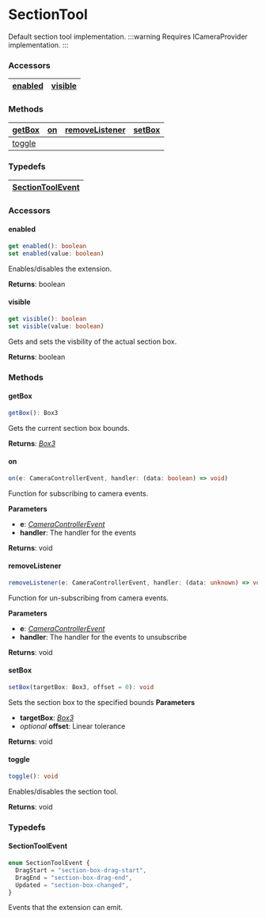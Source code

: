 # SectionTool

Default section tool implementation.
:::warning
Requires ICameraProvider implementation.
:::

### <h3>Accessors</h3>

| [enabled](/viewer/selection-extension-api.md#enabled) | [visible](/viewer/selection-extension-api.md#visible) |
| ----------------------------------------------------- | ----------------------------------------------------- |

### <h3>Methods</h3>

| [getBox](/viewer/selection-extension-api.md#getbox) | [on](/viewer/camera-controller-api.md#on) | [removeListener](/viewer/camera-controller-api.md#removelistener) | [setBox](/viewer/selection-extension-api.md#setbox) |
| :-------------------------------------------------- | :---------------------------------------- | :---------------------------------------------------------------- | :-------------------------------------------------- |
| [toggle](/viewer/selection-extension-api.md#toggle) |                                           |                                                                   |

### <h3>Typedefs</h3>

| [SectionToolEvent](/viewer/selection-extension-api.md#sectiontoolevent) |
| ----------------------------------------------------------------------- |

### <h3>Accessors</h3>

#### <b>enabled</b>

```ts
get enabled(): boolean
set enabled(value: boolean)
```

Enables/disables the extension.

**Returns**: boolean

#### <b>visible</b>

```ts
get visible(): boolean
set visible(value: boolean)
```

Gets and sets the visbility of the actual section box.

**Returns**: boolean

### <h3>Methods</h3>

#### <b>getBox</b>

```ts
getBox(): Box3
```

Gets the current section box bounds.

**Returns**: [_Box3_](https://threejs.org/docs/index.html?q=box3#api/en/math/Box3)

#### <b>on</b>

```ts
on(e: CameraControllerEvent, handler: (data: boolean) => void)
```

Function for subscribing to camera events.

**Parameters**

- **e**: [_CameraControllerEvent_]()
- **handler**: The handler for the events

**Returns**: void

#### <b>removeListener</b>

```ts
removeListener(e: CameraControllerEvent, handler: (data: unknown) => void)
```

Function for un-subscribing from camera events.

**Parameters**

- **e**: [_CameraControllerEvent_]()
- **handler**: The handler for the events to unsubscribe

**Returns**: void

#### <b>setBox</b>

```ts
setBox(targetBox: Box3, offset = 0): void
```

Sets the section box to the specified bounds
**Parameters**

- **targetBox**: [_Box3_](https://threejs.org/docs/index.html?q=box3#api/en/math/Box3)
- _optional_ **offset**: Linear tolerance

**Returns**: void

#### <b>toggle</b>

```ts
toggle(): void
```

Enables/disables the section tool.

**Returns**: void

### <h3>Typedefs</h3>

#### <b>SectionToolEvent</b>

```ts
enum SectionToolEvent {
  DragStart = "section-box-drag-start",
  DragEnd = "section-box-drag-end",
  Updated = "section-box-changed",
}
```

Events that the extension can emit.
